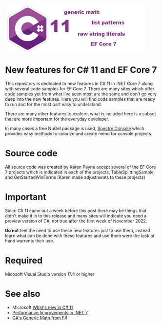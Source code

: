 ![Csharp11](assets/csharp11.png)

# New features for C# 11 and EF Core 7


This repository is dedicated to new features in C# 11 in .NET Core 7 along with several code samples for EF Core 7. There are many sites which offer code samples yet from what I’ve seen most are the same and don’t go very deep into the new features. Here you will find code samples that are ready to run and for the most part easy to understand.

There are many other features to explore, what is included here is a subset that are more important for the everyday developer.

In many cases a free NuGet package is used, [Spectre Console](https://spectreconsole.net/) which provides easy methods to colorize and create menu for console projects.

# Source code

All source code was created by Karen Payne except several of the EF Core 7 projects which is indicated in each of the projects, TableSplittingSample and  GetStartedWinForms (Karen made adjustments to these projects)

# Important

Since C# 11 came out a week before this post there may be things that didn't make it in to this release and many sites will indicate you need a preview version of C#, not true after the first week of November 2022.

**Do not** feel the need to use these new features just to use them, instead learn what can be done with these features and use them were the task at hand warrents their use.

# Required

Micosoft Visual Studio version 17.4 or higher

# See also

- Microsoft [What's new in C# 11](https://learn.microsoft.com/en-us/dotnet/csharp/whats-new/csharp-11)
- [Performance Improvements in .NET 7](https://devblogs.microsoft.com/dotnet/performance_improvements_in_net_7/)
- [C#'s Generic Math from F#](https://dev.to/entomy/cs-generic-math-from-f-31a7)

